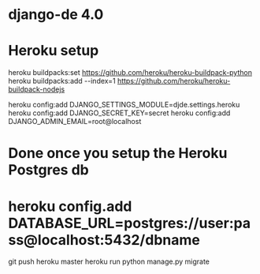 # django-de 4.0

# Heroku setup

heroku buildpacks:set https://github.com/heroku/heroku-buildpack-python
heroku buildpacks:add --index=1 https://github.com/heroku/heroku-buildpack-nodejs

heroku config:add DJANGO_SETTINGS_MODULE=djde.settings.heroku
heroku config:add DJANGO_SECRET_KEY=secret
heroku config:add DJANGO_ADMIN_EMAIL=root@localhost

# Done once you setup the Heroku Postgres db
# heroku config.add DATABASE_URL=postgres://user:pass@localhost:5432/dbname

git push heroku master
heroku run python manage.py migrate
